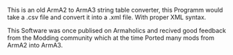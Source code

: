 This is an old ArmA2 to ArmA3 string table converter, this Programm would take a .csv file and convert it into a .xml file. With proper XML syntax.

This Software was once publised on Armaholics and recived good feedback from the Modding community which at the time Ported many mods from ArmA2 into ArmA3.
